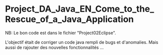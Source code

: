 # Project_DA_Java_EN_Come_to_the_Rescue_of_a_Java_Application
NB: Le bon code est dans le fichier "Project02Eclipse".

L'objectif était de corriger un code java rempli de bugs et d'anomalies. Mais aussi de rajouter des nouvelles fonctionnalités ...
